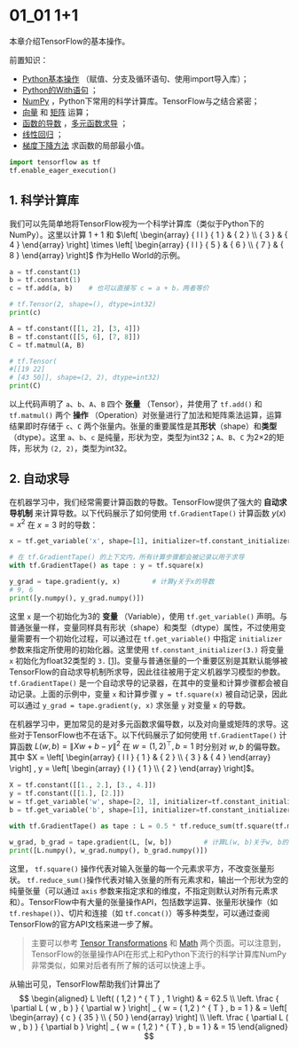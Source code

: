 # 01_01 1+1

本章介绍TensorFlow的基本操作。

前置知识：

- [Python基本操作](http://www.runoob.com/python3/python3-tutorial.html) （赋值、分支及循环语句、使用import导入库）；
- [Python的With语句](https://www.ibm.com/developerworks/cn/opensource/os-cn-pythonwith/index.html) ；
- [NumPy](https://docs.scipy.org/doc/numpy/user/quickstart.html) ，Python下常用的科学计算库。TensorFlow与之结合紧密；
- [向量](https://zh.wikipedia.org/wiki/%E5%90%91%E9%87%8F) 和 [矩阵](https://zh.wikipedia.org/wiki/%E7%9F%A9%E9%98%B5) 运算；
- [函数的导数](http://old.pep.com.cn/gzsx/jszx_1/czsxtbjxzy/qrzptgjzxjc/dzkb/dscl/) ，[多元函数求导](https://zh.wikipedia.org/wiki/%E5%81%8F%E5%AF%BC%E6%95%B0) ；
- [线性回归](http://old.pep.com.cn/gzsx/jszx_1/czsxtbjxzy/qrzptgjzxjc/dzkb/dscl/) ；
- [梯度下降方法](https://zh.wikipedia.org/wiki/%E6%A2%AF%E5%BA%A6%E4%B8%8B%E9%99%8D%E6%B3%95) 求函数的局部最小值。

``` python
import tensorflow as tf
tf.enable_eager_execution()
```

## 1. 科学计算库

我们可以先简单地将TensorFlow视为一个科学计算库（类似于Python下的NumPy）。这里以计算 $1+1$ 和 $\left[ \begin{array} { l l } { 1 } & { 2 } \\ { 3 } & { 4 } \end{array} \right] \times \left[ \begin{array} { l l } { 5 } & { 6 } \\ { 7 } & { 8 } \end{array} \right]$ 作为Hello World的示例。

```python
a = tf.constant(1)
b = tf.constant(1)
c = tf.add(a, b)    # 也可以直接写 c = a + b，两者等价

# tf.Tensor(2, shape=(), dtype=int32)
print(c)

A = tf.constant([[1, 2], [3, 4]])
B = tf.constant([[5, 6], [7, 8]])
C = tf.matmul(A, B)

# tf.Tensor(
#[[19 22]
# [43 50]], shape=(2, 2), dtype=int32)
print(C)
```

以上代码声明了 `a`、`b`、`A`、`B` 四个 **张量** （Tensor），并使用了 `tf.add()` 和 `tf.matmul()` 两个 **操作** （Operation）对张量进行了加法和矩阵乘法运算，运算结果即时存储于 `c`、`C` 两个张量内。张量的重要属性是其**形状**（shape）和**类型**（dtype）。这里 `a`、`b`、`c` 是纯量，形状为空，类型为int32；`A`、`B`、`C` 为2×2的矩阵，形状为 `(2, 2)`，类型为int32。

## 2. 自动求导

在机器学习中，我们经常需要计算函数的导数。TensorFlow提供了强大的 **自动求导机制** 来计算导数。以下代码展示了如何使用 `tf.GradientTape()` 计算函数 $y(x)=x^2$ 在 $x=3​$ 时的导数：

```python
x = tf.get_variable('x', shape=[1], initializer=tf.constant_initializer(3.))

# 在 tf.GradientTape() 的上下文内，所有计算步骤都会被记录以用于求导
with tf.GradientTape() as tape : y = tf.square(x)

y_grad = tape.gradient(y, x)        # 计算y关于x的导数
# 9, 6
print([y.numpy(), y_grad.numpy()])
```

这里 `x` 是一个初始化为3的 **变量** （Variable），使用 `tf.get_variable()` 声明。与普通张量一样，变量同样具有形状（shape）和类型（dtype）属性，不过使用变量需要有一个初始化过程，可以通过在 `tf.get_variable()` 中指定 `initializer` 参数来指定所使用的初始化器。这里使用 `tf.constant_initializer(3.)` 将变量 `x` 初始化为float32类型的 `3.` [[1\]](https://tf.wiki/zh/basic.html#f0)。变量与普通张量的一个重要区别是其默认能够被TensorFlow的自动求导机制所求导，因此往往被用于定义机器学习模型的参数。 `tf.GradientTape()` 是一个自动求导的记录器，在其中的变量和计算步骤都会被自动记录。上面的示例中，变量 `x` 和计算步骤 `y = tf.square(x)` 被自动记录，因此可以通过 `y_grad = tape.gradient(y, x)` 求张量 `y` 对变量 `x` 的导数。

在机器学习中，更加常见的是对多元函数求偏导数，以及对向量或矩阵的求导。这些对于TensorFlow也不在话下。以下代码展示了如何使用 `tf.GradientTape()` 计算函数 $L(w,b)=\|Xw+b-y\|^2$ 在 $w=(1,2)^\top,b=1$ 时分别对 $w,b$ 的偏导数。其中 $X = \left[ \begin{array} { l l } { 1 } & { 2 } \\ { 3 } & { 4 } \end{array} \right] , y = \left[ \begin{array} { l } { 1 } \\ { 2 } \end{array} \right]$。

```python
X = tf.constant([[1., 2.], [3., 4.]])
y = tf.constant([[1.], [2.]])
w = tf.get_variable('w', shape=[2, 1], initializer=tf.constant_initializer([[1.], [2.]]))
b = tf.get_variable('b', shape=[1], initializer=tf.constant_initializer([1.]))

with tf.GradientTape() as tape : L = 0.5 * tf.reduce_sum(tf.square(tf.matmul(X, w) + b - y))

w_grad, b_grad = tape.gradient(L, [w, b])        # 计算L(w, b)关于w, b的偏导数
print([L.numpy(), w_grad.numpy(), b_grad.numpy()])
```

这里， `tf.square()` 操作代表对输入张量的每一个元素求平方，不改变张量形状。 `tf.reduce_sum()`操作代表对输入张量的所有元素求和，输出一个形状为空的纯量张量（可以通过 `axis` 参数来指定求和的维度，不指定则默认对所有元素求和）。TensorFlow中有大量的张量操作API，包括数学运算、张量形状操作（如 `tf.reshape()`）、切片和连接（如 `tf.concat()`）等多种类型，可以通过查阅TensorFlow的官方API文档来进一步了解。

> 主要可以参考 [Tensor Transformations](https://www.tensorflow.org/versions/r1.9/api_guides/python/array_ops) 和 [Math](https://www.tensorflow.org/versions/r1.9/api_guides/python/math_ops) 两个页面。可以注意到，TensorFlow的张量操作API在形式上和Python下流行的科学计算库NumPy非常类似，如果对后者有所了解的话可以快速上手。

从输出可见，TensorFlow帮助我们计算出了
$$
\begin{aligned} L \left( ( 1,2 ) ^ { T } , 1 \right) & = 62.5 \\ \left. \frac { \partial L ( w , b ) } { \partial w } \right| _ { w = ( 1,2 ) ^ { T } , b = 1 } & = \left[ \begin{array} { c } { 35 } \\ { 50 } \end{array} \right] \\ \left. \frac { \partial L ( w , b ) } { \partial b } \right| _ { w = ( 1,2 ) ^ { T } , b = 1 } & = 15 \end{aligned}
$$
